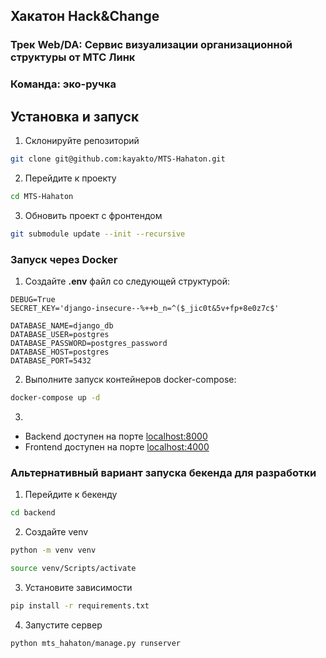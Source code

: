 ## Хакатон Hack&Change
### Трек Web/DA: Сервис визуализации организационной структуры от МТС Линк
### Команда: **эко-ручка**

## Установка и запуск

1. Склонируйте репозиторий
```bash
git clone git@github.com:kayakto/MTS-Hahaton.git
```

2. Перейдите к проекту
```bash
cd MTS-Hahaton
```

3. Обновить проект с фронтендом
```bash
git submodule update --init --recursive
```

### Запуск через Docker
1. Создайте **.env** файл со следующей структурой:
```
DEBUG=True
SECRET_KEY='django-insecure--%++b_n=^($_jic0t&5v+fp+8e0z7c$'

DATABASE_NAME=django_db
DATABASE_USER=postgres
DATABASE_PASSWORD=postgres_password
DATABASE_HOST=postgres
DATABASE_PORT=5432
```

2. Выполните запуск контейнеров docker-compose:
```bash
docker-compose up -d 
```

3. 
- Backend доступен на порте [localhost:8000](http://localhost:8000/)
- Frontend доступен на порте [localhost:4000](http://localhost:4000/)

### Альтернативный вариант запуска бекенда для разработки

1. Перейдите к бекенду
```bash
cd backend
```

2. Создайте venv
```bash
python -m venv venv
```
```bash
source venv/Scripts/activate
``` 

3. Установите зависимости
```bash
pip install -r requirements.txt
```

4. Запустите сервер
```bash
python mts_hahaton/manage.py runserver
```